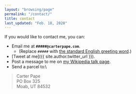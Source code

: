 ```yaml
---
layout: "browsing/page"
permalink: "/contact/"
title: contact
last_updated: "Feb. 18, 2020"
---
```

If you would like to contact me, you can:

* Email me at **`#####@carterpape.com`**.
    * (Replace `#####` with [the standard English greeting word](https://en.wiktionary.org/wiki/hello).)
* [Tweet at me]({{ site.author.twitter_url }}).
* Post a message to me on [my Wikipedia talk page].
* Send a parcel to:\
> Carter Pape\
> PO Box 325\
> Moab, UT  84532

[my Wikipedia talk page]: https://en.wikipedia.org/wiki/User_talk:Carter_Pape
